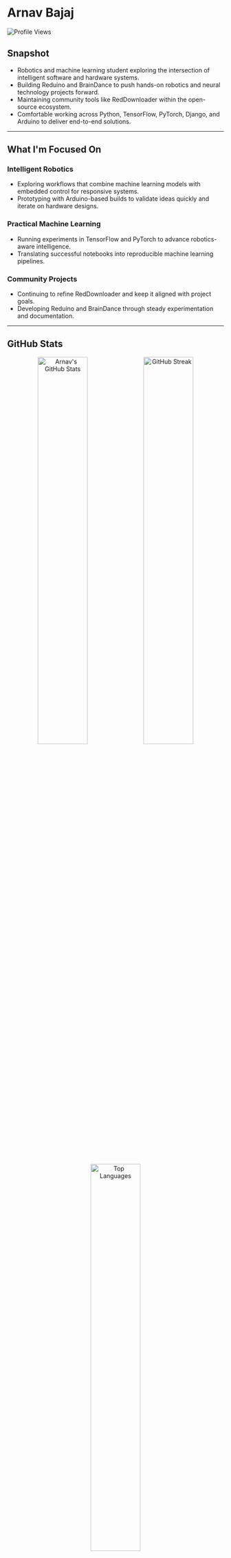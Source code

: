 # Arnav Bajaj

![Profile Views](https://komarev.com/ghpvc/?username=ArnavBajaj&label=Profile%20Views&color=0e75b6&style=flat)

## Snapshot

- Robotics and machine learning student exploring the intersection of intelligent software and hardware systems.
- Building Reduino and BrainDance to push hands-on robotics and neural technology projects forward.
- Maintaining community tools like RedDownloader within the open-source ecosystem.
- Comfortable working across Python, TensorFlow, PyTorch, Django, and Arduino to deliver end-to-end solutions.

---

## What I'm Focused On

### Intelligent Robotics
- Exploring workflows that combine machine learning models with embedded control for responsive systems.
- Prototyping with Arduino-based builds to validate ideas quickly and iterate on hardware designs.

### Practical Machine Learning
- Running experiments in TensorFlow and PyTorch to advance robotics-aware intelligence.
- Translating successful notebooks into reproducible machine learning pipelines.

### Community Projects
- Continuing to refine RedDownloader and keep it aligned with project goals.
- Developing Reduino and BrainDance through steady experimentation and documentation.

---

## GitHub Stats

<div align="center">
  <img src="https://github-readme-stats.vercel.app/api?username=Jackhammer9&show_icons=true&theme=ambient_gradient" alt="Arnav's GitHub Stats" width="48%" />
  <img src="https://github-readme-streak-stats.herokuapp.com/?user=Jackhammer9&theme=ambient_gradient" alt="GitHub Streak" width="48%" />
  <img src="https://github-readme-stats.vercel.app/api/top-langs/?username=Jackhammer9&layout=compact&theme=ambient_gradient&exclude_repo=Car-Price-Predictor,Alzheimer-CNN,Symbiote" alt="Top Languages" width="48%" />
</div>

---

## Tech Stack

![Python](https://img.shields.io/badge/Python-3776AB?style=for-the-badge&logo=python&logoColor=white)
![TensorFlow](https://img.shields.io/badge/TensorFlow-FF6F00?style=for-the-badge&logo=tensorflow&logoColor=white)
![PyTorch](https://img.shields.io/badge/PyTorch-EE4C2C?style=for-the-badge&logo=pytorch&logoColor=white)
![NumPy](https://img.shields.io/badge/NumPy-013243?style=for-the-badge&logo=numpy&logoColor=white)
![Jupyter](https://img.shields.io/badge/Jupyter-F37626?style=for-the-badge&logo=jupyter&logoColor=white)
![Kotlin](https://img.shields.io/badge/Kotlin-0095D5?style=for-the-badge&logo=kotlin&logoColor=white)
![Arduino](https://img.shields.io/badge/Arduino-00979D?style=for-the-badge&logo=arduino&logoColor=white)
![Git](https://img.shields.io/badge/Git-F05032?style=for-the-badge&logo=git&logoColor=white)

---

## Milestones and Recognition

<div align="center">

![GitHub Trophies](https://github-profile-trophy-roan.vercel.app/?username=Jackhammer9&theme=buddhism&column=3&margin-w=15&margin-h=15)

</div>

---

## Featured Projects

[![ReadMe Card](https://github-readme-stats.vercel.app/api/pin/?username=Jackhammer9&repo=RedDownloader&theme=ambient_gradient)](https://github.com/Jackhammer9/RedDownloader)
[![ReadMe Card](https://github-readme-stats.vercel.app/api/pin/?username=Jackhammer9&repo=Reduino&theme=ambient_gradient)](https://github.com/Jackhammer9/Reduino)

---

## Connect

[![LinkedIn](https://img.shields.io/badge/LinkedIn-0A66C2?style=for-the-badge&logo=linkedin&logoColor=white)](https://linkedin.com/in/arnav-bajaj)
[![GitHub](https://img.shields.io/badge/GitHub-181717?style=for-the-badge&logo=github&logoColor=white)](https://github.com/Jackhammer9)
